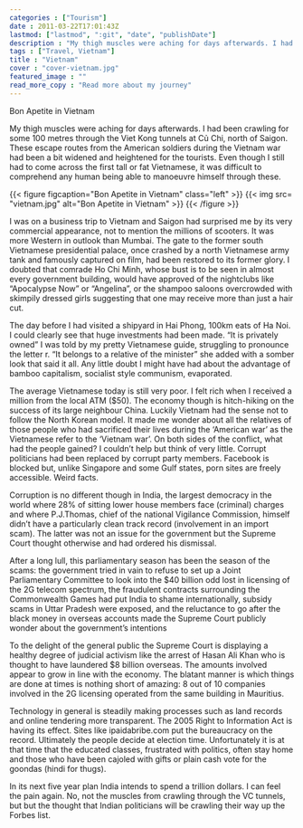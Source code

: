 ```yaml
---
categories : ["Tourism"]
date : 2011-03-22T17:01:43Z
lastmod: ["lastmod", ":git", "date", "publishDate"]
description : "My thigh muscles were aching for days afterwards. I had been crawling for some 100 metres through the Viet Kong tunnels at Củ Chi, north of Saigon. These escape routes from the American soldiers during the Vietnam war had been a bit widened and heightened for the tourists."
tags : ["Travel, Vietnam"]
title : "Vietnam"
cover : "cover-vietnam.jpg"
featured_image : ""
read_more_copy : "Read more about my journey"
---
```



Bon Apetite in Vietnam

My thigh muscles were aching for days afterwards. I had been crawling for some 100 metres through the Viet Kong tunnels at Củ Chi, north of Saigon. These escape routes from the American soldiers during the Vietnam war had been a bit widened and heightened for the tourists. Even though I still had to come across the first tall or fat Vietnamese, it was difficult to comprehend any human being able to manoeuvre himself through these.  
  
{{< figure figcaption="Bon Apetite in Vietnam" class="left" >}}
	{{< img src= "vietnam.jpg"  alt="Bon Apetite in Vietnam" >}}
{{< /figure >}}


I was on a business trip to Vietnam and Saigon had surprised me by its very commercial appearance, not to mention the millions of scooters. It was more Western in outlook than Mumbai. The gate to the former south Vietnamese presidential palace, once crashed by a north Vietnamese army tank and famously captured on film, had been restored to its former glory. I doubted that comrade Ho Chi Minh, whose bust is to be seen in almost every government building, would have approved of the nightclubs like “Apocalypse Now” or “Angelina”, or the shampoo saloons overcrowded with skimpily dressed girls suggesting that one may receive more than just a hair cut.

The day before I had visited a shipyard in Hai Phong, 100km eats of Ha Noi. I could clearly see that huge investments had been made. “It is privately owned” I was told by my pretty Vietnamese guide, struggling to pronounce the letter r. “It belongs to a relative of the minister” she added with a somber look that said it all. Any little doubt I might have had about the advantage of bamboo capitalism, socialist style communism, evaporated.

The average Vietnamese today is still very poor. I felt rich when I received a million from the local ATM ($50). The economy though is hitch-hiking on the success of its large neighbour China. Luckily Vietnam had the sense not to follow the North Korean model. It made me wonder about all the relatives of those people who had sacrificed their lives during the ‘American war’ as the Vietnamese refer to the ‘Vietnam war’. On both sides of the conflict, what had the people gained? I couldn’t help but think of very little. Corrupt politicians had been replaced by corrupt party members. Facebook is blocked but, unlike Singapore and some Gulf states, porn sites are freely accessible. Weird facts.

Corruption is no different though in India, the largest democracy in the world where 28% of sitting lower house members face (criminal) charges and where P.J.Thomas, chief of the national Vigilance Commission, himself didn’t have a particularly clean track record (involvement in an import scam). The latter was not an issue for the government but the Supreme Court thought otherwise and had ordered his dismissal.

After a long lull, this parliamentary season has been the season of the scams: the government tried in vain to refuse to set up a Joint Parliamentary Committee to look into the $40 billion odd lost in licensing of the 2G telecom spectrum, the fraudulent contracts surrounding the Commonwealth Games had put India to shame internationally, subsidy scams in Uttar Pradesh were exposed, and the reluctance to go after the black money in overseas accounts made the Supreme Court publicly wonder about the government’s intentions

To the delight of the general public the Supreme Court is displaying a healthy degree of judicial activism like the arrest of Hasan Ali Khan who is thought to have laundered $8 billion overseas. The amounts involved appear to grow in line with the economy. The blatant manner is which things are done at times is nothing short of amazing: 8 out of 10 companies involved in the 2G licensing operated from the same building in Mauritius.

Technology in general is steadily making processes such as land records and online tendering more transparent. The 2005 Right to Information Act is having its effect. Sites like ipaidabribe.com put the bureaucracy on the record. Ultimately the people decide at election time. Unfortunately it is at that time that the educated classes, frustrated with politics, often stay home and those who have been cajoled with gifts or plain cash vote for the goondas (hindi for thugs).

In its next five year plan India intends to spend a trillion dollars. I can feel the pain again. No, not the muscles from crawling through the VC tunnels, but but the thought that Indian politicians will be crawling their way up the Forbes list.

